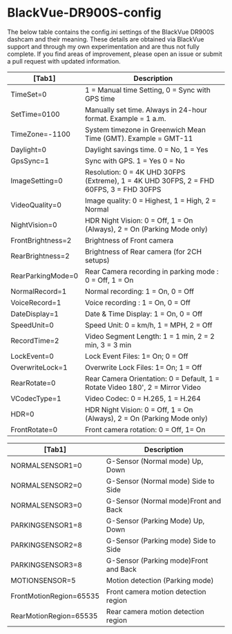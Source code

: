 # BlackVue-DR900S-config
The below table contains the config.ini settings of the BlackVue DR900S dashcam and their meaning. These details are obtained via BlackVue support and through my own experimentation and are thus not fully complete. If you find areas of improvement, please open an issue or submit a pull request with updated information.

| [Tab1] | Description |
| --- | --- |
| TimeSet=0	| 1 = Manual time Setting, 0 = Sync with GPS time |
| SetTime=0100	| Manually set time. Always in 24-hour format. Example = 1 a.m. |
| TimeZone=-1100	| System timezone in Greenwich Mean Time (GMT). Example = GMT-11 |
| Daylight=0 | Daylight savings time. 0 = No, 1 = Yes |
| GpsSync=1	| Sync with GPS. 1 = Yes 0 = No |
| ImageSetting=0 | Resolution: 0 = 4K UHD 30FPS (Extreme), 1 = 4K UHD 30FPS, 2 = FHD 60FPS, 3 = FHD 30FPS |
| VideoQuality=0 | Image quality: 0 = Highest, 1 = High, 2 = Normal |
| NightVision=0	| HDR Night Vision: 0 = Off, 1 = On (Always), 2 = On (Parking Mode only) |
| FrontBrightness=2	| Brightness of Front camera |
| RearBrightness=2 | Brightness of Rear camera (for 2CH setups) | 
| RearParkingMode=0 |	Rear Camera recording in parking mode : 0 = Off, 1 = On |
| NormalRecord=1 | Normal recording: 1 = On, 0 = Off |
| VoiceRecord=1	| Voice recording : 1 = On, 0 = Off |
| DateDisplay=1	| Date & Time Display: 1 = On, 0 = Off |
| SpeedUnit=0 |	Speed Unit: 0 = km/h, 1 = MPH, 2 = Off |
| RecordTime=2 | Video Segment Length: 1 = 1 min, 2 = 2 min, 3 = 3 min |
| LockEvent=0	| Lock Event Files: 1= On; 0 = Off |
| OverwriteLock=1 |	Overwrite Lock Files: 1= On; 1 = Off |
| RearRotate=0 | Rear Camera Orientation: 0 = Default, 1 = Rotate Video 180', 2 = Mirror Video |
| VCodecType=1 | Video Codec: 0 = H.265, 1 = H.264 |
| HDR=0	| HDR Night Vision: 0 = Off, 1 = On (Always), 2 = On (Parking Mode only) |
| FrontRotate=0	| Front camera rotation: 0 = Off, 1= On |

| [Tab1] | Description |
| --- | --- |
| NORMALSENSOR1=0 |	G-Sensor (Normal mode) Up, Down |
| NORMALSENSOR2=0 |	G-Sensor (Normal mode) Side to Side |
| NORMALSENSOR3=0 |	G-Sensor (Normal mode)Front and Back |
| PARKINGSENSOR1=8 | G-Sensor (Parking Mode) Up, Down |
| PARKINGSENSOR2=8 | G-Sensor (Parking mode) Side to Side |
| PARKINGSENSOR3=8 | G-Sensor (Parking mode)Front and Back |
| MOTIONSENSOR=5 | Motion detection (Parking mode) |
| FrontMotionRegion=65535 |	Front camera motion detection region |
| RearMotionRegion=65535 | Rear camera motion detection region |
